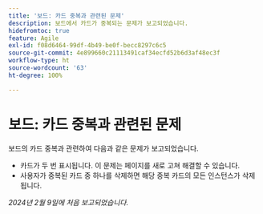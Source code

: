 ```yaml
---
title: '보드: 카드 중복과 관련된 문제'
description: 보드에서 카드가 중복되는 문제가 보고되었습니다.
hidefromtoc: true
feature: Agile
exl-id: f08d6464-99df-4b49-be0f-becc8297c6c5
source-git-commit: 4e899660c21113491caf34ecfd52b6d3af48ec3f
workflow-type: ht
source-wordcount: '63'
ht-degree: 100%

---
```


# 보드: 카드 중복과 관련된 문제

<!--

>[!NOTE]
>
>This issue was fixed on May 2, 2024.

-->

보드의 카드 중복과 관련하여 다음과 같은 문제가 보고되었습니다.

* 카드가 두 번 표시됩니다. 이 문제는 페이지를 새로 고쳐 해결할 수 있습니다.
* 사용자가 중복된 카드 중 하나를 삭제하면 해당 중복 카드의 모든 인스턴스가 삭제됩니다.

_2024년 2월 9일에 처음 보고되었습니다._
